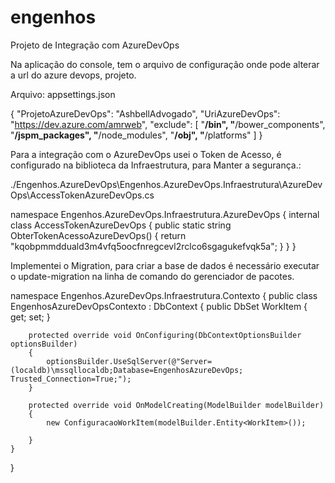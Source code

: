 # engenhos
Projeto de Integração com AzureDevOps

Na aplicação do console, tem o arquivo de configuração onde pode alterar a url do azure devops, projeto.

Arquivo: appsettings.json

{
  "ProjetoAzureDevOps": "AshbellAdvogado",
  "UriAzureDevOps": "https://dev.azure.com/amrweb",
  "exclude": [
    "**/bin",
    "**/bower_components",
    "**/jspm_packages",
    "**/node_modules",
    "**/obj",
    "**/platforms"
  ]
}

Para a integração com o AzureDevOps usei o Token de Acesso, é configurado na biblioteca da Infraestrutura, para Manter a segurança.:

./Engenhos.AzureDevOps\Engenhos.AzureDevOps.Infraestrutura\AzureDevOps\AccessTokenAzureDevOps.cs

namespace Engenhos.AzureDevOps.Infraestrutura.AzureDevOps
{
    internal class AccessTokenAzureDevOps
    {
        public static string ObterTokenAcessoAzureDevOps()
        {
            return "kqobpmmdduald3m4vfq5oocfnregcevl2rclco6sgagukefvqk5a";
        }
    }
}

Implementei o Migration, para criar a base de dados é necessário executar o update-migration na linha de comando do gerenciador de pacotes.

namespace Engenhos.AzureDevOps.Infraestrutura.Contexto
{
    public class EngenhosAzureDevOpsContexto : DbContext
    {
        public DbSet<WorkItem> WorkItem { get; set; }

        protected override void OnConfiguring(DbContextOptionsBuilder optionsBuilder)
        {
            optionsBuilder.UseSqlServer(@"Server=(localdb)\mssqllocaldb;Database=EngenhosAzureDevOps; Trusted_Connection=True;");
        }

        protected override void OnModelCreating(ModelBuilder modelBuilder)
        {
            new ConfiguracaoWorkItem(modelBuilder.Entity<WorkItem>());
            
        }
    }
}
